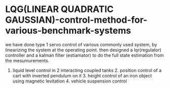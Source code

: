 # LQG(LINEAR QUADRATIC GAUSSIAN)-control-method-for-various-benchmark-systems
we have done type 1 servo control of various commonly used system, by linearizing the system at the operating point. then designed a lqr(regulator) controller and a kalman filter (estiamator) to do the full state estimation from the mesumurements.
1. liquid level control in 2 interacting coupled tanks       2. position control of a cart with inverted pendulum on it         3. height control of an  iron object using magnetic levitation      4.    vehicle suspension control 
